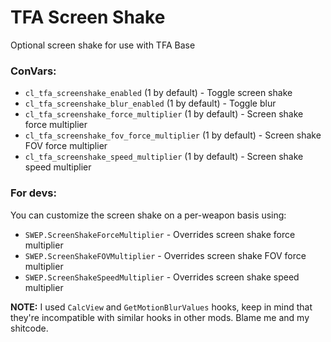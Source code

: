 # TFA Screen Shake
Optional screen shake for use with TFA Base

### ConVars:
- `cl_tfa_screenshake_enabled` (1 by default) - Toggle screen shake
- `cl_tfa_screenshake_blur_enabled` (1 by default) - Toggle blur
- `cl_tfa_screenshake_force_multiplier` (1 by default) - Screen shake force multiplier
- `cl_tfa_screenshake_fov_force_multiplier` (1 by default) - Screen shake FOV force multiplier
- `cl_tfa_screenshake_speed_multiplier` (1 by default) - Screen shake speed multiplier

### For devs:
You can customize the screen shake on a per-weapon basis using:
- `SWEP.ScreenShakeForceMultiplier` - Overrides screen shake force multiplier
- `SWEP.ScreenShakeFOVMultiplier` - Overrides screen shake FOV force multiplier
- `SWEP.ScreenShakeSpeedMultiplier` - Overrides screen shake speed multiplier

**NOTE:** I used `CalcView` and `GetMotionBlurValues` hooks, keep in mind that they're incompatible with similar hooks in other mods. Blame me and my shitcode.
